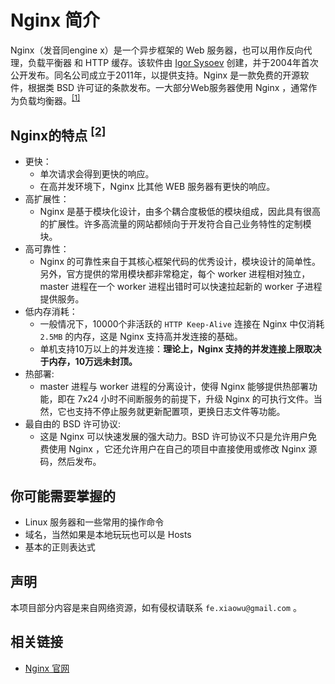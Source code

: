 # Nginx 简介

Nginx（发音同engine x）是一个异步框架的 Web 服务器，也可以用作反向代理，负载平衡器 和 HTTP 缓存。该软件由 [Igor Sysoev](https://zh.wikipedia.org/wiki/%E4%BC%8A%E6%88%88%E7%88%BE%C2%B7%E8%B3%BD%E7%B4%A2%E8%80%B6%E5%A4%AB) 创建，并于2004年首次公开发布。同名公司成立于2011年，以提供支持。Nginx 是一款免费的开源软件，根据类 BSD 许可证的条款发布。一大部分Web服务器使用 Nginx ，通常作为负载均衡器。<sup>[[1]][wiki]</sup>

## Nginx的特点 <sup>[[2]][jianshu]</sup>

- 更快：
    - 单次请求会得到更快的响应。
    - 在高并发环境下，Nginx 比其他 WEB 服务器有更快的响应。
- 高扩展性：
    - Nginx 是基于模块化设计，由多个耦合度极低的模块组成，因此具有很高的扩展性。许多高流量的网站都倾向于开发符合自己业务特性的定制模块。
- 高可靠性：
    - Nginx 的可靠性来自于其核心框架代码的优秀设计，模块设计的简单性。另外，官方提供的常用模块都非常稳定，每个 worker 进程相对独立，master 进程在一个 worker 进程出错时可以快速拉起新的 worker 子进程提供服务。
- 低内存消耗：
    - 一般情况下，10000个非活跃的 `HTTP Keep-Alive` 连接在 Nginx 中仅消耗 `2.5MB` 的内存，这是 Nginx 支持高并发连接的基础。
    - 单机支持10万以上的并发连接：**理论上，Nginx 支持的并发连接上限取决于内存，10万远未封顶。**
- 热部署:
    - master 进程与 worker 进程的分离设计，使得 Nginx 能够提供热部署功能，即在 7x24 小时不间断服务的前提下，升级 Nginx 的可执行文件。当然，它也支持不停止服务就更新配置项，更换日志文件等功能。
- 最自由的 BSD 许可协议:
    - 这是 Nginx 可以快速发展的强大动力。BSD 许可协议不只是允许用户免费使用 Nginx ，它还允许用户在自己的项目中直接使用或修改 Nginx 源码，然后发布。

[wiki]:https://zh.wikipedia.org/wiki/Nginx "wiki"
[jianshu]:https://www.jianshu.com/p/99d50fcc5cd6 "简书"

## 你可能需要掌握的

- Linux 服务器和一些常用的操作命令
- 域名，当然如果是本地玩玩也可以是 Hosts
- 基本的正则表达式

## 声明

本项目部分内容是来自网络资源，如有侵权请联系 `fe.xiaowu@gmail.com` 。

## 相关链接

- [Nginx 官网](http://nginx.org/)
